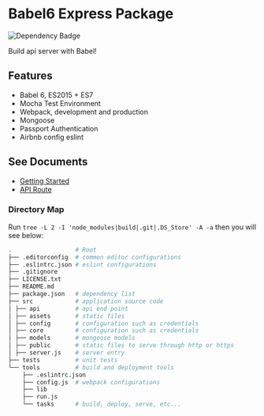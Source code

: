 # Babel6 Express Package
![Dependency Badge](https://david-dm.org/Beingbook/babel6-api-server.svg)

Build api server with Babel!

## Features

* Babel 6, ES2015 + ES7
* Mocha Test Environment
* Webpack, development and production
* Mongoose
* Passport Authentication
* Airbnb config eslint

## See Documents
* [Getting Started](./docs/get-started.md)
* [API Route](./docs/route.md)

### Directory Map

Run `tree -L 2 -I 'node_modules|build|.git|.DS_Store' -A -a` then you will see below:

```sh
.                  # Root
├── .editorconfig  # common editor configurations
├── .eslintrc.json # eslint configurations
├── .gitignore
├── LICENSE.txt
├── README.md
├── package.json   # dependency list
├── src            # application source code
│ ├── api          # api end point
│ ├── assets       # static files
│ ├── config       # configuration such as credentials
│ ├── core         # configuration such as credentials
│ ├── models       # mongoose models
│ ├── public       # static files to serve through http or https
│ ├── server.js    # server entry
├── tests          # unit tests
└── tools          # build and deployment tools
    ├── .eslintrc.json
    ├── config.js  # webpack configurations
    ├── lib
    ├── run.js
    └── tasks      # build, deploy, serve, etc...
```
